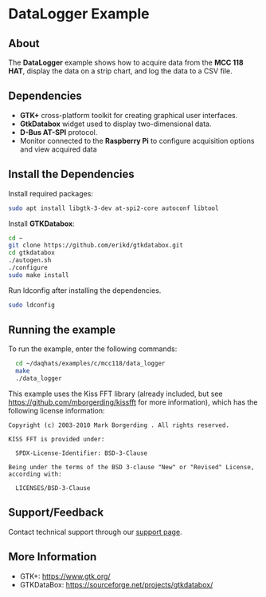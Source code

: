 # DataLogger Example

## About
The **DataLogger** example shows how to acquire data from the **MCC 118 HAT**, display the data on 
a strip chart, and log the data to a CSV file. 

## Dependencies
- **GTK+** cross-platform toolkit for creating graphical user interfaces.
- **GtkDatabox** widget used to display two-dimensional data.
- **D-Bus AT-SPI** protocol.
- Monitor connected to the **Raspberry Pi** to configure acquisition options and view acquired data

## Install the Dependencies
Install required packages: 
  ```sh
  sudo apt install libgtk-3-dev at-spi2-core autoconf libtool
  ```
Install **GTKDatabox**:
  ```sh
  cd ~
  git clone https://github.com/erikd/gtkdatabox.git
  cd gtkdatabox
  ./autogen.sh
  ./configure
  sudo make install
  ```
Run ldconfig after installing the dependencies.
  ```sh
  sudo ldconfig
  ```

## Running the example
To run the example, enter the following commands:
  ```sh
    cd ~/daqhats/examples/c/mcc118/data_logger
    make
    ./data_logger
  ```

This example uses the Kiss FFT library (already included, but see
https://github.com/mborgerding/kissfft for more information), which has the
following license information:
```
Copyright (c) 2003-2010 Mark Borgerding . All rights reserved.

KISS FFT is provided under:

  SPDX-License-Identifier: BSD-3-Clause

Being under the terms of the BSD 3-clause "New" or "Revised" License,
according with:

  LICENSES/BSD-3-Clause
```

## Support/Feedback
Contact technical support through our [support page](https://www.mccdaq.com/support/support_form.aspx).

## More Information
- GTK+: https://www.gtk.org/
- GTKDataBox: https://sourceforge.net/projects/gtkdatabox/
